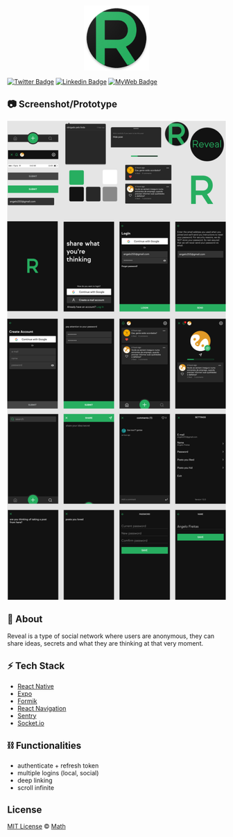 <p align="center">
  <img alt="logo" src="./assets/icon.png" width="150" />
</p>

[![Twitter Badge](https://img.shields.io/badge/-@t__h__e__u-1ca0f1?style=flat-square&labelColor=1ca0f1&logo=twitter&logoColor=white&link=https://twitter.com/t_h_e_u)](https://twitter.com/t_h_e_u) 
[![Linkedin Badge](https://img.shields.io/badge/-matheusgbatista-blue?style=flat-square&logo=Linkedin&logoColor=white&link=https://www.linkedin.com/in/matheusgbatista-3392bb153/)](https://www.linkedin.com/in/matheusgbatista/) 
[![MyWeb Badge](https://img.shields.io/badge/-t--heu.github.io-333?style=flat-square&link=https://t-heu.github.io/)](https://t-heu.github.io) 

## 📷 Screenshot/Prototype
<p align="center">
  <img alt="schema_design" src="./docs/reveal.png" width="750" />
</p>

## 📄 About
Reveal is a type of social network where users are anonymous, they can share ideas, secrets and what they are thinking at that very moment.

## ⚡ Tech Stack
- [React Native](https://reactnative.dev/)
- [Expo](https://expo.dev/)
- [Formik](https://formik.org/docs/overview)
- [React Navigation](https://reactnavigation.org/)
- [Sentry](https://docs.sentry.io/)
- [Socket.io](https://socket.io/docs/v3/client-initialization/)

## ⛓️ Functionalities
<ul>
  <li>authenticate + refresh token</li>
  <li>multiple logins (local, social)</li>
  <li>deep linking</li>
  <li>scroll infinite</li>
</ul>

## License
[MIT License](./LICENSE) © [Math](https://github.com/t-heu/)
